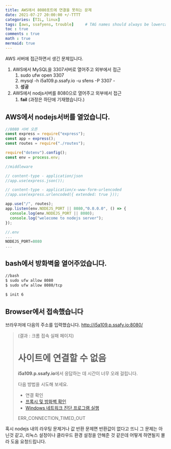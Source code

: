 ```yaml
---
title: AWS에서 8080포트에 연결을 못하는 문제
date: 2021-07-27 20:00:00 +/-TTTT
categories: [TIL, linux]
tags: [aws, ssafyens, trouble]     # TAG names should always be lowercase
toc : true
comments : true
math : true
mermaid: true
---
```


AWS 서버에 접근하면서 생긴 문제입니다.

1. AWS에서 MySQL을 3307서버로 열어주고 외부에서 접근
   1. sudo ufw open 3307
   2. mysql -h i5a109.p.ssafy.io -u sfens -P 3307 -
   3. **성공**
2. AWS에서 nodjs서버를 8080으로 열어주고 외부에서 접근
   1. **fail** (과정은 하단에 기재했습니다.)

## AWS에서 nodejs서버를 열었습니다.

```js
//8080 서버 오픈
const express = require("express");
const app = express();
const routes = require("./routes");

require("dotenv").config();
const env = process.env;

//middleware

// content-type - application/json
//app.use(express.json());

// content-type - application/x-www-form-urlencoded
//app.use(express.urlencoded({ extended: true }));

app.use("/", routes);
app.listen(env.NODEJS_PORT || 8080,"0.0.0.0", () => {
  console.log(env.NODEJS_PORT || 8080);
  console.log("welecome to nodejs server");
});
```

```js
//.env
...
NODEJS_PORT=8080
...
```



## bash에서 방화벽을 열어주었습니다.

```bash
//bash
$ sudo ufw allow 8080
$ sudo ufw allow 8080/tcp

$ init 6
```

## Browser에서 접속했습니다

브라우저에 다음의 주소를 입력했습니다. http://i5a109.p.ssafy.io:8080/



>(결과 : 크롬 접속 실패 페이지)
>
># 사이트에 연결할 수 없음
>
>**i5a109.p.ssafy.io**에서 응답하는 데 시간이 너무 오래 걸립니다.
>
>다음 방법을 시도해 보세요.
>
>- 연결 확인
>- [프록시 및 방화벽 확인](chrome-error://chromewebdata/#buttons)
>- [Windows 네트워크 진단 프로그램 실행](javascript:diagnoseErrors())
>
>ERR_CONNECTION_TIMED_OUT



혹시 nodejs 내의 라우팅 문제거나 값 반환 문제면 반환값이 없다고 뜨니 그 문제는 아닌것 같고, 리눅스 설정이나 클라우드 환경 설정을 안해준 것 같은데 어떻게 하면될지 몰라 도움 요청드립니다.